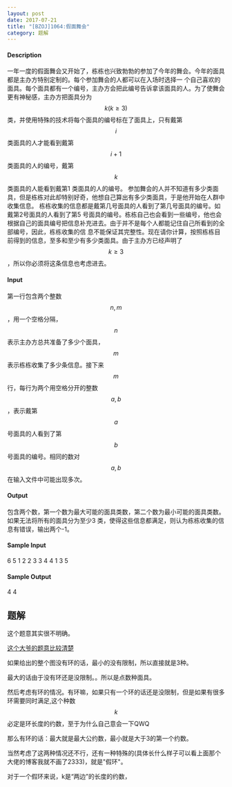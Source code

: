 ```yaml
---
layout: post
date: 2017-07-21
title: "[BZOJ]1064:假面舞会"
category: 题解
---
```

#### Description
一年一度的假面舞会又开始了，栋栋也兴致勃勃的参加了今年的舞会。今年的面具都是主办方特别定制的。每个参加舞会的人都可以在入场时选择一 个自己喜欢的面具。每个面具都有一个编号，主办方会把此编号告诉拿该面具的人。为了使舞会更有神秘感，主办方把面具分为$$k(k≥3)$$类，并使用特殊的技术将每个面具的编号标在了面具上，只有戴第$$i$$类面具的人才能看到戴第$$i+1$$类面具的人的编号，戴第$$k$$类面具的人能看到戴第1 类面具的人的编号。 参加舞会的人并不知道有多少类面具，但是栋栋对此却特别好奇，他想自己算出有多少类面具，于是他开始在人群中收集信息。 栋栋收集的信息都是戴第几号面具的人看到了第几号面具的编号。如戴第2号面具的人看到了第5 号面具的编号。栋栋自己也会看到一些编号，他也会根据自己的面具编号把信息补充进去。由于并不是每个人都能记住自己所看到的全部编号，因此，栋栋收集的信 息不能保证其完整性。现在请你计算，按照栋栋目前得到的信息，至多和至少有多少类面具。由于主办方已经声明了$$k≥3$$，所以你必须将这条信息也考虑进去。
#### Input
第一行包含两个整数$$n, m$$，用一个空格分隔，$$n$$ 表示主办方总共准备了多少个面具，$$m$$ 表示栋栋收集了多少条信息。接下来$$m$$ 行，每行为两个用空格分开的整数$$a, b$$，表示戴第$$a$$ 号面具的人看到了第$$b$$ 号面具的编号。相同的数对$$a, b$$ 在输入文件中可能出现多次。
#### Output
包含两个数，第一个数为最大可能的面具类数，第二个数为最小可能的面具类数。如果无法将所有的面具分为至少3 类，使得这些信息都满足，则认为栋栋收集的信息有错误，输出两个-1。
#### Sample Input
6 5
1 2
2 3
3 4
4 1
3 5
#### Sample Output
4 4
## 题解
这个题意其实很不明确。

[这个大爷的题意比较清楚](http://blog.csdn.net/qpswwww/article/details/44044229)

如果给出的整个图没有环的话，最小的没有限制，所以直接就是3种。

最大的话由于没有环还是没限制。。所以是点数种面具。

然后考虑有环的情况。有环嘛，如果只有一个环的话还是没限制，但是如果有很多环需要同时满足,这个种数$$k$$必定是环长度的约数，至于为什么自己意会一下QWQ

那么有环的话：最大就是最大公约数，最小就是大于3的第一个约数。

当然考虑了这两种情况还不行，还有一种特殊的(具体长什么样子可以看上面那个大佬的博客我就不画了2333)，就是"假环"。

对于一个假环来说，k是“两边”的长度的约数，
